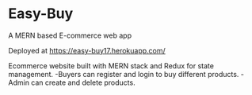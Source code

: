 # Easy-Buy
A MERN based E-commerce web app 

Deployed at https://easy-buy17.herokuapp.com/


Ecommerce website built with MERN stack and Redux for state management.
-Buyers can register and login to buy different products.
-Admin can create and delete products.
